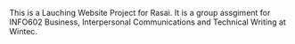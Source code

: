 This is a Lauching Website Project for Rasai. 
It is a group assgiment for INFO602 Business, Interpersonal Communications and Technical Writing at Wintec.
